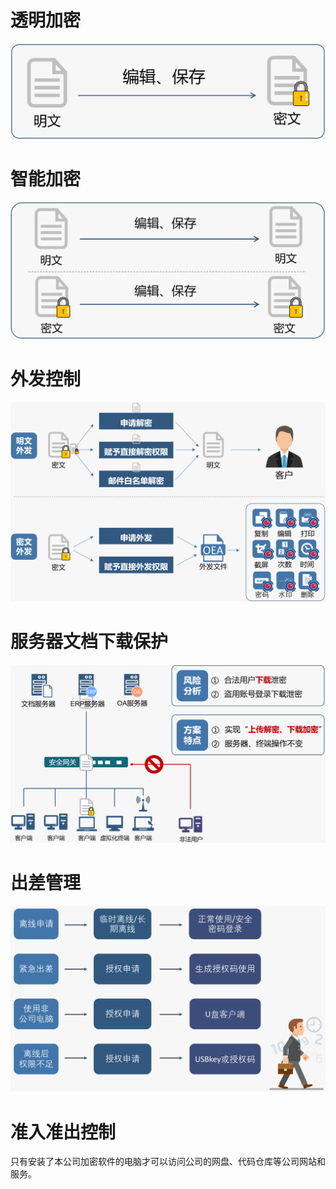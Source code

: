 # 透明加密

![](./imgs/101.png)

# 智能加密

![](./imgs/102.png)

# 外发控制

![](./imgs/103.png)

# 服务器文档下载保护

![](./imgs/104.png)

# 出差管理

![](./imgs/105.png)

# 准入准出控制

只有安装了本公司加密软件的电脑才可以访问公司的网盘、代码仓库等公司网站和服务。